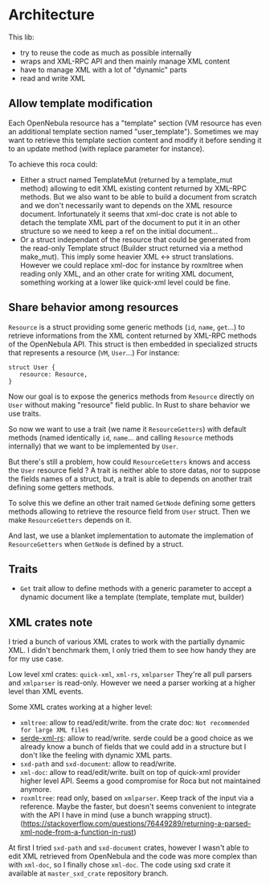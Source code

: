 # Architecture

This lib:
- try to reuse the code as much as possible internally
- wraps and XML-RPC API and then mainly manage XML content
- have to manage XML with a lot of "dynamic" parts
- read and write XML

## Allow template modification

Each OpenNebula resource has a "template" section (VM resource has even an additional template section named "user_template").
Sometimes we may want to retrieve this template section content and modify it before sending it to an update method (with replace parameter for instance).

To achieve this roca could:

- Either a struct named TemplateMut (returned by a template_mut method) allowing to edit XML existing content returned by XML-RPC methods.
  But we also want to be able to build a document from scratch and we don't necessarily want to depends on the XML resource document.
  Infortunately it seems that xml-doc crate is not able to detach the template XML part of the document to put it in an other structure so we need to keep a ref on the initial document...
- Or a struct independant of the resource that could be generated from the read-only Template struct (Builder struct returned via a method make_mut). This imply some heavier XML <-> struct translations.
  However we could replace xml-doc for instance by roxmltree when reading only XML, and an other crate for writing XML document, something working at a lower like quick-xml level could be fine.

## Share behavior among resources

`Resource` is a struct providing some generic methods (`id`, `name`, `get`...) to retrieve informations from the XML content returned by XML-RPC methods of the OpenNebula API. This struct is then embedded in specialized structs that represents a resource (`VM`, `User`...)
For instance:
```
struct User {
   resource: Resource,
}
```

Now our goal is to expose the generics methods from `Resource` directly on `User` without making "resource" field public.
In Rust to share behavior we use traits.

So now we want to use a trait (we name it `ResourceGetters`) with default methods (named identically `id`, `name`... and calling `Resource` methods internally) that we want to be implemented by `User`.

But there's still a problem, how could `ResourceGetters` knows and access the `User` resource field ?
A trait is neither able to store datas, nor to suppose the fields names of a struct, but, a trait is able to depends on another trait defining some getters methods.

To solve this we define an other trait named `GetNode` defining some getters methods allowing to retrieve the resource field from `User` struct.
Then we make `ResourceGetters` depends on it.

And last, we use a blanket implementation to automate the implemation of `ResourceGetters` when `GetNode` is defined by a struct.


## Traits

- `Get` trait allow to define methods with a generic parameter to accept a dynamic document like a template (template, template mut, builder)

## XML crates note

I tried a bunch of various XML crates to work with the partially dynamic XML. I didn't benchmark them, I only tried them to see how handy they are for my use case.

Low level xml crates: `quick-xml`, `xml-rs`, `xmlparser`
They're all pull parsers and `xmlparser` is read-only.
However we need a parser working at a higher level than XML events.


Some XML crates working at a higher level:

- `xmltree`: allow to read/edit/write. from the crate doc: ```Not recommended for large XML files```
- [serde-xml-rs](https://github.com/tafia/quick-xml/issues/526#issuecomment-1434576848): allow to read/write. serde could be a good choice as we already know a bunch of fields that we could add in a structure but I don't like the feeling with dynamic XML parts.
- `sxd-path` and `sxd-document`: allow to read/write.
- `xml-doc`: allow to read/edit/write. built on top of quick-xml provider higher level API. Seems a good compromise for Roca but not maintained anymore.
- `roxmltree`: read only, based on `xmlparser`. Keep track of the input via a reference. Maybe the faster, but doesn't seems convenient to integrate with the API I have in mind (use a bunch wrapping struct). (https://stackoverflow.com/questions/76449289/returning-a-parsed-xml-node-from-a-function-in-rust)

At first I tried `sxd-path` and `sxd-document` crates, however I wasn't able to edit XML retrieved from OpenNebula and the code was more complex than with `xml-doc`, so I finally chose `xml-doc`.
The code using sxd crate it available at `master_sxd_crate` repository branch.